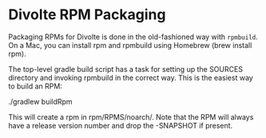 Divolte RPM Packaging
=====================

Packaging RPMs for Divolte is done in the old-fashioned way with `rpmbuild`. On a Mac, you can install rpm and rpmbuild using Homebrew (brew install rpm).

The top-level gradle build script has a task for setting up the SOURCES directory and invoking rpmbuild in the correct way. This is the easiest way to build an RPM:

  ./gradlew buildRpm

This will create a rpm in rpm/RPMS/noarch/. Note that the RPM will always have a release version number and drop the -SNAPSHOT if present.
